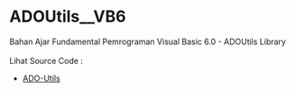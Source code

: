 # ADOUtils__VB6
Bahan Ajar Fundamental Pemrograman Visual Basic 6.0 - ADOUtils Library<br><br>
Lihat Source Code : <br>
- <a href="https://github.com/RizkyKhapidsyah/ADOUtils__VB6/blob/main/AdoUtils.cls">ADO-Utils</a>
